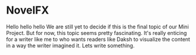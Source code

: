 # NovelFX
Hello hello hello
We are still yet to decide if this is the final topic of our Mini Project. But for now, this topic seems pretty fascinating. It's really enticing for a writer like me to who wants readers like Daksh to visualize the content in a way the writer imagined it. 
Lets write something.
